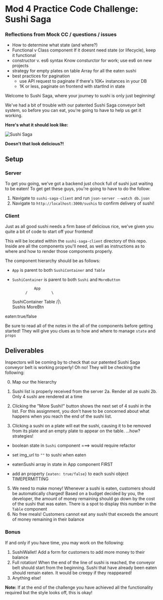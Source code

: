# Mod 4 Practice Code Challenge: Sushi Saga

### Reflections from Mock CC / questions / issues 
- How to determine what state (and where?)
- Functional v Class component
      If it doesnt need state (or lifecycle), keep it functional
- constructor v. es6 syntax
      Know consturctor for work; use es6 on new projects
- strategy for empty plates on table 
      Array for all the eaten sushi 
- best practices for pagination 
    - use API request to paginate if there's 10K+ instances in your DB 
    - 1K or less, paginate on frontend with startInd in state 


Welcome to Sushi Saga, where your journey to sushi is only just beginning!

We've had a bit of trouble with our patented Sushi Saga conveyor belt system, so before you can eat, you're going to have to help us get it working.

**Here's what it should look like:**

![Sushi Saga](https://raw.githubusercontent.com/learn-co-curriculum/React-Practice-Code-Challenge/master/sushi-saga-demo.gif)

**Doesn't that look delicious?!**

## Setup

### Server

To get you going, we've got a backend just chock full of sushi just waiting to be eaten! To get get these guys, you're going to have to do the follow:

1. Navigate to `sushi-saga-client` and run `json-server --watch db.json`
2. Navigate to `http://localhost:3000/sushis` to confirm delivery of sushi!


### Client

Just as all good sushi needs a firm base of delicious rice, we've given you quite a bit of code to start off your frontend!

This will be located within the `sushi-saga-client` directory of this repo. Inside are all the components you'll need, as well as instructions as to where and how to render those components properly.

The component hierarchy should be as follows:

- `App` is parent to both `SushiContainer` and `Table`
- `SushiContainer` is parent to both `Sushi` and `MoreButton`

                App
            /           \
    SushiContainer      Table
/|\           \
Sushis      MoreBtn

eaten:true/false

Be sure to read all of the notes in the all of the components before getting started! They will give you clues as to how and where to manage `state` and `props`

## Deliverables

Inspectors will be coming by to check that our patented Sushi Saga conveyor belt is working properly! Oh no! They will be checking the following:

0. Map our the hierarchy 
1. Sushi list is properly received from the server
2a. Render all ze sushi
2b. Only 4 sushi are rendered at a time
3. Clicking the "More Sushi!" button shows the next set of 4 sushi in the list. For this assignment, you don't have to be concerned about what happens when you reach the end of the sushi list.



4. Clicking a sushi on a plate will eat the sushi, causing it to be removed from its plate and an empty plate to appear on the table.
...how? strategies!
- boolean state in `Sushi` component ===> would require refactor 
- set img_url to `""` to sushi when eaten 


- eatenSushi array in state in  App component  FIRST
- add an property `{eaten: true/false}` to each sushi object TIMEPERMITTING



5. We need to make money! Whenever a sushi is eaten, customers should be automatically charged! Based on a budget decided by you, the developer, the amount of money remaining should go down by the cost of the sushi that was eaten. There is a spot to display this number in the `Table` component
6. No free meals! Customers cannot eat any sushi that exceeds the amount of money remaining in their balance

### Bonus

If and only if you have time, you may work on the following:

1. SushiWallet! Add a form for customers to add more money to their balance
2. Full rotation! When the end of the line of sushi is reached, the conveyor belt should start from the beginning. Sushi that have already been eaten should remain eaten. It would be creepy if they reappeared!
3. Anything else!

**Note:** If at the end of the challenge you have achieved all the functionality required but the style looks off, this is okay!

